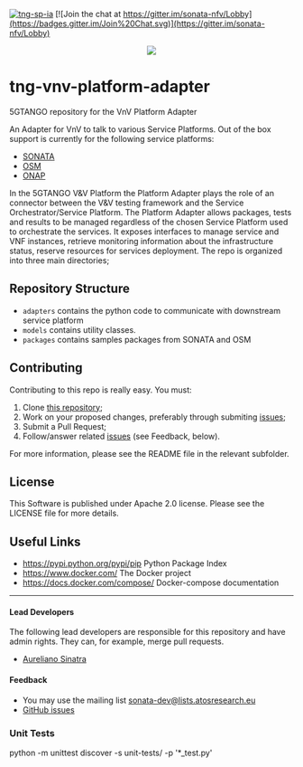 [![tng-sp-ia](http://jenkins.sonata-nfv.eu/buildStatus/icon?job=tng-sp-ia)](http://jenkins.sonata-nfv.eu/job/tng-vnv-platform-adapter)
[![Join the chat at https://gitter.im/sonata-nfv/Lobby](https://badges.gitter.im/Join%20Chat.svg)](https://gitter.im/sonata-nfv/Lobby)
 
 <p align="center"><img src="https://github.com/sonata-nfv/tng-api-gtw/wiki/images/sonata-5gtango-logo-500px.png" /></p>
 
# tng-vnv-platform-adapter
5GTANGO repository for the VnV Platform Adapter


An Adapter for VnV to talk to various Service Platforms. Out of the box support is currently for the following service platforms:
* [SONATA](http://www.sonata-nfv.eu/)
* [OSM](https://osm.etsi.org/)
* [ONAP](https://www.onap.org/)


In the 5GTANGO V&V Platform the Platform Adapter plays the role of an connector between the V&V testing framework and the Service Orchestrator/Service Platform.
The Platform Adapter allows packages, tests and results to  be managed regardless of the chosen Service Platform used to orchestrate the services. 
It exposes interfaces to manage service and VNF instances, retrieve monitoring information about the infrastructure status, reserve resources for services deployment.
The repo is organized into three main directories;

## Repository Structure
  
 * `adapters` contains the python code to  communicate with downstream service platform 
 * `models` contains utility classes.
 * `packages` contains samples packages from SONATA and OSM

## Contributing

Contributing to this repo is really easy. You must:

1. Clone [this repository](https://github.com/sonata-nfv/tng-vnv-platform-adapter);
2. Work on your proposed changes, preferably through submiting [issues](https://github.com/sonata-nfv/tng-vnv-platform-adapter/issues);
3. Submit a Pull Request;
4. Follow/answer related [issues](https://github.com/sonata-nfv/tng-vnv-platform-adapter/issues) (see Feedback, below).

For more information, please see the README file in the relevant subfolder.

## License

This Software is published under Apache 2.0 license. Please see the LICENSE file for more details.

## Useful Links

* https://pypi.python.org/pypi/pip Python Package Index
* https://www.docker.com/ The Docker project
* https://docs.docker.com/compose/ Docker-compose documentation

---
#### Lead Developers

The following lead developers are responsible for this repository and have admin rights. They can, for example, merge pull requests.

 * [Aureliano Sinatra](https://github.com/sinaure)
 

#### Feedback

* You may use the mailing list [sonata-dev@lists.atosresearch.eu](mailto:sonata-dev@lists.atosresearch.eu)
* [GitHub issues](https://github.com/sonata-nfv/son-sp-infrabstract/issues)

### Unit Tests

 python -m unittest discover -s unit-tests/ -p '*_test.py'